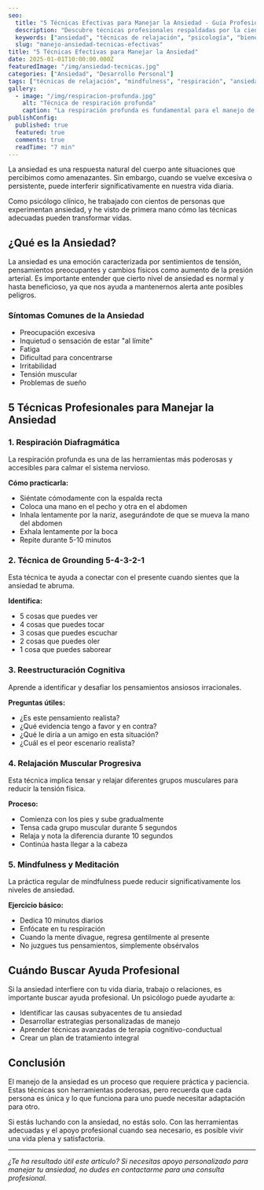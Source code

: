```yaml
---
seo:
  title: "5 Técnicas Efectivas para Manejar la Ansiedad - Guía Profesional"
  description: "Descubre técnicas profesionales respaldadas por la ciencia para manejar la ansiedad de forma efectiva. Consejos prácticos de un psicólogo clínico."
  keywords: ["ansiedad", "técnicas de relajación", "psicología", "bienestar mental", "terapia"]
  slug: "manejo-ansiedad-tecnicas-efectivas"
title: "5 Técnicas Efectivas para Manejar la Ansiedad"
date: 2025-01-01T10:00:00.000Z
featuredImage: "/img/ansiedad-tecnicas.jpg"
categories: ["Ansiedad", "Desarrollo Personal"]
tags: ["técnicas de relajación", "mindfulness", "respiración", "ansiedad"]
gallery:
  - image: "/img/respiracion-profunda.jpg"
    alt: "Técnica de respiración profunda"
    caption: "La respiración profunda es fundamental para el manejo de la ansiedad"
publishConfig:
  published: true
  featured: true
  comments: true
  readTime: "7 min"
---
```


La ansiedad es una respuesta natural del cuerpo ante situaciones que percibimos como amenazantes. Sin embargo, cuando se vuelve excesiva o persistente, puede interferir significativamente en nuestra vida diaria.

Como psicólogo clínico, he trabajado con cientos de personas que experimentan ansiedad, y he visto de primera mano cómo las técnicas adecuadas pueden transformar vidas.

## ¿Qué es la Ansiedad?

La ansiedad es una emoción caracterizada por sentimientos de tensión, pensamientos preocupantes y cambios físicos como aumento de la presión arterial. Es importante entender que cierto nivel de ansiedad es normal y hasta beneficioso, ya que nos ayuda a mantenernos alerta ante posibles peligros.

### Síntomas Comunes de la Ansiedad

- Preocupación excesiva
- Inquietud o sensación de estar "al límite"
- Fatiga
- Dificultad para concentrarse
- Irritabilidad
- Tensión muscular
- Problemas de sueño

## 5 Técnicas Profesionales para Manejar la Ansiedad

### 1. Respiración Diafragmática

La respiración profunda es una de las herramientas más poderosas y accesibles para calmar el sistema nervioso.

**Cómo practicarla:**
- Siéntate cómodamente con la espalda recta
- Coloca una mano en el pecho y otra en el abdomen
- Inhala lentamente por la nariz, asegurándote de que se mueva la mano del abdomen
- Exhala lentamente por la boca
- Repite durante 5-10 minutos

### 2. Técnica de Grounding 5-4-3-2-1

Esta técnica te ayuda a conectar con el presente cuando sientes que la ansiedad te abruma.

**Identifica:**
- 5 cosas que puedes ver
- 4 cosas que puedes tocar
- 3 cosas que puedes escuchar
- 2 cosas que puedes oler
- 1 cosa que puedes saborear

### 3. Reestructuración Cognitiva

Aprende a identificar y desafiar los pensamientos ansiosos irracionales.

**Preguntas útiles:**
- ¿Es este pensamiento realista?
- ¿Qué evidencia tengo a favor y en contra?
- ¿Qué le diría a un amigo en esta situación?
- ¿Cuál es el peor escenario realista?

### 4. Relajación Muscular Progresiva

Esta técnica implica tensar y relajar diferentes grupos musculares para reducir la tensión física.

**Proceso:**
- Comienza con los pies y sube gradualmente
- Tensa cada grupo muscular durante 5 segundos
- Relaja y nota la diferencia durante 10 segundos
- Continúa hasta llegar a la cabeza

### 5. Mindfulness y Meditación

La práctica regular de mindfulness puede reducir significativamente los niveles de ansiedad.

**Ejercicio básico:**
- Dedica 10 minutos diarios
- Enfócate en tu respiración
- Cuando la mente divague, regresa gentilmente al presente
- No juzgues tus pensamientos, simplemente obsérvalos

## Cuándo Buscar Ayuda Profesional

Si la ansiedad interfiere con tu vida diaria, trabajo o relaciones, es importante buscar ayuda profesional. Un psicólogo puede ayudarte a:

- Identificar las causas subyacentes de tu ansiedad
- Desarrollar estrategias personalizadas de manejo
- Aprender técnicas avanzadas de terapia cognitivo-conductual
- Crear un plan de tratamiento integral

## Conclusión

El manejo de la ansiedad es un proceso que requiere práctica y paciencia. Estas técnicas son herramientas poderosas, pero recuerda que cada persona es única y lo que funciona para uno puede necesitar adaptación para otro.

Si estás luchando con la ansiedad, no estás solo. Con las herramientas adecuadas y el apoyo profesional cuando sea necesario, es posible vivir una vida plena y satisfactoria.

---

*¿Te ha resultado útil este artículo? Si necesitas apoyo personalizado para manejar tu ansiedad, no dudes en contactarme para una consulta profesional.*
